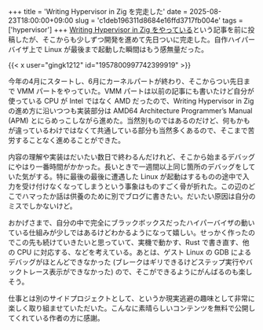 +++
title = 'Writing Hypervisor in Zig を完走した'
date = 2025-08-23T18:00:00+09:00
slug = 'c1deb196311d8684e16ffd3717fb004e'
tags = ['hypervisor']
+++
[Writing Hypervisor in Zig をやっている](https://gingk1212.github.io/posts/745663b09d76f76e3bc9f422da0f503c/)という記事を前に投稿したが、そこからも少しずつ開発を進めて先日ついに完走した。自作ハイパーバイザ上で Linux が最後まで起動した瞬間はもう感無量だった。

{{< x user="gingk1212" id="1957800997742399919" >}}

今年の4月にスタートし、6月にカーネルパートが終わり、そこからつい先日まで VMM パートをやっていた。VMM パートは以前の記事にも書いたけど自分が使っている CPU が Intel ではなく AMD だったので、Writing Hypervisor in Zig の進め方に沿いつつも実装部分は AMD64 Architecture Programmer’s Manual (APM) とにらめっこしながら進めた。当然別ものではあるのだけど、何もかもが違っているわけではなくて共通している部分も当然多くあるので、そこまで苦労することなく進めることができた。

内容の理解や実装はだいたい数日で終わるんだけれど、そこから始まるデバッグにやはり一番時間がかかった。長いときで一週間以上同じ箇所のデバッグをしていた気がする。特に最後の最後に遭遇した Linux が起動はするものの途中で入力を受け付けなくなってしまうという事象はものすごく骨が折れた。この辺のどこでハマったか話は供養のために別でブログに書きたい。だいたい原因は自分のミスでしかないけど。

おかげさまで、自分の中で完全にブラックボックスだったハイパーバイザの動いている仕組みが少しではあるけどわかるようになって嬉しい。せっかく作ったのでこの先も続けていきたいと思っていて、実機で動かす、Rust で書き直す、他の CPU に対応する、などを考えている。あとは、ゲスト Linux の GDB によるデバッグがほとんどできなかった (ブレークはギリできるけどステップ実行やバックトレース表示ができなかった) ので、そこができるようにがんばるのも楽しそう。

仕事とは別のサイドプロジェクトとして、というか現実逃避の趣味として非常に楽しく取り組ませていただいた。こんなに素晴らしいコンテンツを無料で公開してくれている作者の方に感謝。
